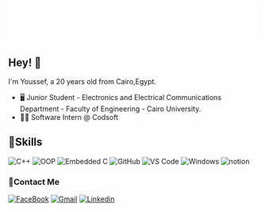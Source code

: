 
<h1 align="center">
  <img src="https://raw.githubusercontent.com/Yousseffekramy/Yousseffekramy/master/Name.svg" alt="Marton Lederer" />
</h1>


## Hey! 👋
I'm Youssef, a 20 years old from Cairo,Egypt.

- 🖥️ Junior Student - Electronics and Electrical Communications Department - Faculty of Engineering - Cairo University.
- 👨‍💻 Software Intern @ Codsoft

## 🦾Skills

![C++]( https://img.shields.io/badge/C++-00599C?style=flat-square&logo=c%2B%2B&logoColor=white")
![OOP](https://img.shields.io/badge/Object%20Oriented%20Programming-EE4C2C?style=flat-square&logo=c%2B%2B&logoColor=white)
![Embedded C](https://img.shields.io/badge/-Embedded_C-%231572B6?style=flat-square&logo=c)
![GitHub](https://img.shields.io/badge/-GitHub-181717?style=flat-square&logo=github)
![VS Code](http://img.shields.io/badge/-VS%20Code-007ACC?style=flat-square&logo=visual-studio-code&logoColor=ffffff)
![Windows](http://img.shields.io/badge/-Windows-0078D6?style=flat-square&logo=windows&logoColor=ffffff)
![notion](https://img.shields.io/badge/-notion-fff?style=flat-square&logo=notion&logoColor=000)


 ### 🔗Contact Me
[![FaceBook](https://img.shields.io/badge/Facebook-1877F2?style=for-the-badge&logo=facebook&logoColor=white)](https://www.facebook.com/youssef.ekramy.5076)
[![Gmail](https://img.shields.io/badge/Gmail-D14836?style=for-the-badge&logo=gmail&logoColor=white&link=mailto:yousseffekramy@gmail.com)](mailto:yousseffekramy@gmail.com)
[![Linkedin](https://img.shields.io/badge/LinkedIn-0077B5?style=for-the-badge&logo=linkedin&logoColor=white
)](https://www.linkedin.com/in/yousseffekramy/)
<!--
**Yousseffekramy/Yousseffekramy** is a ✨ _special_ ✨ repository because its `README.md` (this file) appears on your GitHub profile.

Here are some ideas to get you started:

- 🔭 I’m currently working on ...
- 🌱 I’m currently learning ...
- 👯 I’m looking to collaborate on ...
- 🤔 I’m looking for help with ...
- 💬 Ask me about ...
- 📫 How to reach me: ...
- 😄 Pronouns: ...
- ⚡ Fun fact: ...
-->
